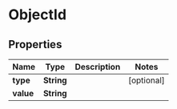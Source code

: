

# ObjectId

## Properties

Name | Type | Description | Notes
------------ | ------------- | ------------- | -------------
**type** | **String** |  |  [optional]
**value** | **String** |  | 




